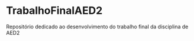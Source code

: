# TrabalhoFinalAED2
 Repositório dedicado ao desenvolvimento do trabalho final da disciplina de AED2
